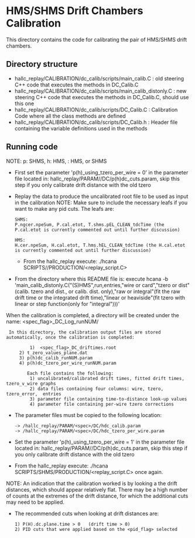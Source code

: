 HMS/SHMS Drift Chambers Calibration
============================================
This directory contains the code for calibrating the pair of HMS/SHMS drift chambers.



Directory structure
----------------------
* hallc_replay/CALIBRATION/dc_calib/scripts/main_calib.C   : old steering C++ code that executes the methods in DC_Calib.C
* hallc_replay/CALIBRATION/dc_calib/scripts/main_calib_distonly.C   : new steering C++ code that executes the methods in DC_Calib.C, should use this one
* hallc_replay/CALIBRATION/dc_calib/scripts/DC_Calib.C  : Calibration Code where all the class  methods are defined
* hallc_replay/CALIBRATION/dc_calib/scripts/DC_Calib.h  : Header file containing the variable definitions used in the methods



Running code
---------------
NOTE: p: SHMS,  h: HMS,  <spec>: HMS, or SHMS

* First set the parameter 'p(h)_using_tzero_per_wire = 0' in the 
  parameter file located in: hallc_replay/PARAM/<spec>/DC/p(h)dc_cuts.param,
  skip this step if you only calibrate drift distance with the old tzero

* Replay the data to produce the uncalibrated root file to be used as input in the calibration
  NOTE: Make sure to include the necessary leafs if you want to make any pid cuts.
  The leafs are:

      SHMS:
      P.ngcer.npeSum, P.cal.etot, T.shms.pEL_CLEAN_tdcTime (the P.cal.etot is currently commented out until further discussion)

      HMS:
      H.cer.npeSum, H.cal.etot, T.hms.hEL_CLEAN_tdcTime (the H.cal.etot is currently commented out until further discussion)
      

  * From the hallc_replay execute: ./hcana SCRIPTS/<spec>/PRODUCTION/<replay_script.C>

* From the directory where this README file is:
  execute hcana -b 'main_calib_distonly.C("(S)HMS",run,entries,"wire or card","tzero or dist"(calib. tzero and dist., or calib. dist. only),"raw or integral"(fit the raw drift time or the integrated drift time),"linear or heaviside"(fit tzero with linear or step function(only for "integral")))'

When the calibration is completed, a directory will be created under the name: <spec_flag>_DC_Log_runNUM/

     In this directory, the calibration output files are stored automatically, once the calibration is completed:

     	     1)  <spec_flag>_DC_driftimes.root
	     2) t_zero_values_plane.dat
	     3) p(h)dc_calib_runNUM.param
	     4) p(h)dc_tzero_per_wire_runNUM.param

	     	Each file contains the following:
		     1) uncalibrated/calibrated drift times, fitted drift times, tzero_v_wire graphs
		     2) data files containing four columns: wire, tzero, tzero_error,  entries
		     3) parameter file containing time-to-distance look-up values
		     4) parameter file containing per-wire tzero corrections


* The parameter files must be copied to the following location:

      -> /hallc_replay/PARAM/<spec>/DC/hdc_calib.param
      -> /hallc_replay/PARAM/<spec>/DC/hdc_tzero_per_wire.param

* Set the parameter 'p(h)_using_tzero_per_wire = 1' in the 
  parameter file located in: hallc_replay/PARAM/<spec>/DC/p(h)dc_cuts.param,
  skip this step if you only calibrate drift distance with the old tzero

* From the hallc_replay execute: ./hcana SCRIPTS/SHMS/PRODUCTION/<replay_script.C> once again.

NOTE: An indication that the calibration worked is by looking a the drift distances, which should appear
      relatively flat. There may be a high number of counts at the extremes of the drift distance, for which
      the additional cuts may need to be applied.

* The recommended cuts when looking at drift distances are:

      1) P(H).dc.plane.time > 0   (drift time > 0)
      2) PID cuts that were applied based on the <pid_flag> selected
	     





